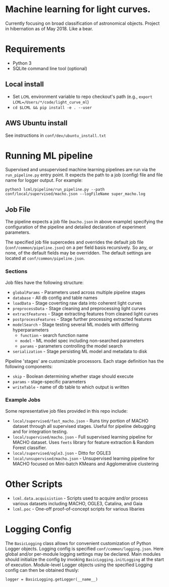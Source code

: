 # Machine learning for light curves. 
Currently focusing on broad classification of astronomical objects. Project in 
hibernation as of May 2018. Like a bear.

# Requirements
- Python 3
- SQLite command line tool (optional)

## Local install
- Set `LCML` environment variable to repo checkout's path 
(e.g., `export LCML=/Users/*/code/light_curve_ml`)
- `cd $LCML && pip install -e . --user`

## AWS Ubuntu install
See instructions in `conf/dev/ubuntu_install.txt`

# Running ML pipeline
Supervised and unsupervised machine learning pipelines are run via the 
`run_pipeline.py` entry point. It expects the path to a job (config) file and 
file name for logger output. For example:

`python3 lcml/pipeline/run_pipeline.py --path conf/local/supervised/macho.json
--logFileName super_macho.log`

## Job File
The pipeline expects a job file (`macho.json` in above example) specifying the 
configuration of the pipeline and detailed declaration of experiment parameters.

The specified job file supercedes and overrides the default job file 
(`conf/common/pipeline.json`) on a per field basis recursively. So any, or none,
of the default fields may be overridden. The default settings are located at 
`conf/common/pipeline.json`. 
 
### Sections
Job files have the following structure:
- `globalParams` - Parameters used across multiple pipeline stages
- `database` - All db config and table names
- `loadData` - Stage coverting raw data into coherent light curves 
- `preprocessData` - Stage cleaning and preprocessing light curves
- `extractFeatures` - Stage extracting features from cleaned light curves
- `postprocessFeatures` - Stage further processing extracted features
- `modelSearch` - Stage testing several ML models with differing hyperparameters
    - `function` - search function name
    - `model` - ML model spec including non-searched parameters
    - `params` - parameters controlling the model search
- `serialization` - Stage persisting ML model and metadata to disk

Pipeline 'stages' are customizable processors. Each stage definition has the 
following components:
- `skip` - Boolean determining whether stage should execute
- `params` - stage-specific parameters
- `writeTable` - name of db table to which output is written 

### Example Jobs
Some representative job files provided in this repo include:
- `local/supervised/fast_macho.json` - Runs tiny portion of MACHO dataset 
through all supervised stages. Useful for pipeline debugging and for integration
 testing.
- `local/supervised/macho.json` - Full supervised learning pipeline for MACHO 
dataset. Uses `feets` library for feature extraction & Random Forest classifier.
- `local/supervised/ogle3.json` - Ditto for OGLE3
- `local/unsupervised/macho.json` - Unsupervised learning pipeline for MACHO 
focused on Mini-batch KMeans and Agglomerative clustering

# Other Scripts
- `lcml.data.acquisistion` - Scripts used to acquire and/or process various 
datasets including MACHO, OGLE3, Catalina, and Gaia
- `lcml.poc` - One-off proof-of-concept scripts for various libaries

# Logging Config
The `BasicLogging` class allows for convenient customization of Python Logger 
objects. Logging config is specified `conf/common/logging.json`. Here global 
and/or per-module logging settings may be declared. Main modules should 
initialize the config by invoking `BasicLogging.initLogging` at the start of 
execution. Module-level Logger objects using the specified Logging config can 
then be obtained thusly:

`logger = BasicLogging.getLogger(__name__)`
